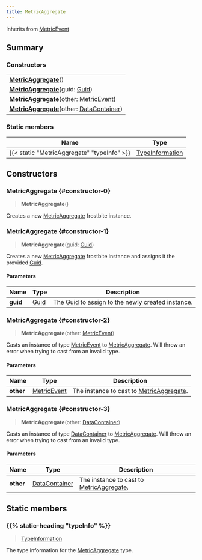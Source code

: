 ```yaml
---
title: MetricAggregate
---
```


Inherits from 
[MetricEvent](/vext/ref/fb/metricevent)

## Summary
### Constructors
| |
| ----------- |
| **[MetricAggregate](#constructor-0)**() |
| **[MetricAggregate](#constructor-1)**(guid: [Guid](/vext/ref/shared/class/guid)) |
| **[MetricAggregate](#constructor-2)**(other: [MetricEvent](/vext/ref/fb/metricevent)) |
| **[MetricAggregate](#constructor-3)**(other: [DataContainer](/vext/ref/shared/class/datacontainer)) |

### Static members
| Name | Type |
| ---- | ---- |
| {{< static "MetricAggregate" "typeInfo" >}} | [TypeInformation](/vext/ref/shared/class/typeinformation) |

## Constructors
### MetricAggregate {#constructor-0}
> **MetricAggregate**()

Creates a new [MetricAggregate](/vext/ref/fb/metricaggregate) frostbite instance.

### MetricAggregate {#constructor-1}
> **MetricAggregate**(guid: [Guid](/vext/ref/shared/class/guid))

Creates a new [MetricAggregate](/vext/ref/fb/metricaggregate) frostbite instance and assigns it the provided [Guid](/vext/ref/shared/class/guid).

#### Parameters
| Name | Type | Description |
| ---- | ---- | ----------- |
| **guid** | [Guid](/vext/ref/shared/class/guid) | The [Guid](/vext/ref/shared/class/guid) to assign to the newly created instance. |

### MetricAggregate {#constructor-2}
> **MetricAggregate**(other: [MetricEvent](/vext/ref/fb/metricevent))

Casts an instance of type [MetricEvent](/vext/ref/fb/metricevent) to [MetricAggregate](/vext/ref/fb/metricaggregate). Will throw an error when trying to cast from an invalid type.

#### Parameters
| Name | Type | Description |
| ---- | ---- | ----------- |
| **other** | [MetricEvent](/vext/ref/fb/metricevent) | The instance to cast to [MetricAggregate](/vext/ref/fb/metricaggregate). |

### MetricAggregate {#constructor-3}
> **MetricAggregate**(other: [DataContainer](/vext/ref/shared/class/datacontainer))

Casts an instance of type [DataContainer](/vext/ref/shared/class/datacontainer) to [MetricAggregate](/vext/ref/fb/metricaggregate). Will throw an error when trying to cast from an invalid type.

#### Parameters
| Name | Type | Description |
| ---- | ---- | ----------- |
| **other** | [DataContainer](/vext/ref/shared/class/datacontainer) | The instance to cast to [MetricAggregate](/vext/ref/fb/metricaggregate). |

## Static members
### {{% static-heading "typeInfo" %}}
> [TypeInformation](/vext/ref/shared/class/typeinformation)

The type information for the [MetricAggregate](/vext/ref/fb/metricaggregate) type.

